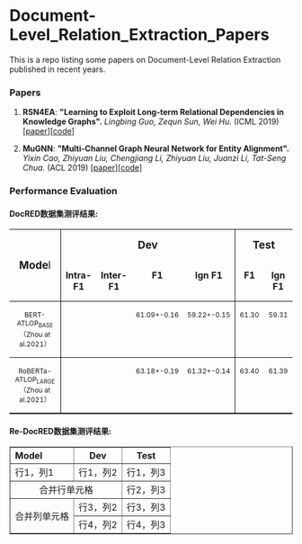 # Document-Level_Relation_Extraction_Papers
This is a repo listing some papers on Document-Level Relation Extraction published in recent years.

### Papers
1. **RSN4EA**: **"Learning to Exploit Long-term Relational Dependencies in Knowledge Graphs".**
*Lingbing Guo, Zequn Sun, Wei Hu.* (ICML 2019) \[[paper](https://arxiv.org/pdf/1905.04914.pdf)\]\[[code](https://github.com/nju-websoft/RSN)\]

1. **MuGNN**: **"Multi-Channel Graph Neural Network for Entity Alignment".**
*Yixin Cao, Zhiyuan Liu, Chengjiang Li, Zhiyuan Liu, Juanzi Li, Tat-Seng Chua.* (ACL 2019) \[[paper](https://www.aclweb.org/anthology/P19-1140)\]\[[code](https://github.com/thunlp/MuGNN)\]

### Performance Evaluation

<h4>DocRED数据集测评结果:</h4>
<table class=MsoNormalTable border=0 cellspacing=0 cellpadding=0
 style='border-collapse:collapse;mso-yfti-tbllook:1184;mso-padding-alt:0cm 0cm 0cm 0cm'>
 <tr style='mso-yfti-irow:0;mso-yfti-firstrow:yes'>
  <td width=219 rowspan=2 style='width:164.45pt;border:solid windowtext 1.0pt;
  border-left:none;padding:0cm 5.4pt 0cm 5.4pt'>
  <p class=MsoNormal align=center style='text-align:center'><b><span
  lang=EN-US style='font-size:14.0pt'>Mode</span></b><span lang=EN-US
  style='font-size:14.0pt'>l</span></p>
  </td>
  <td width=389 colspan=4 valign=top style='width:291.45pt;border-top:solid windowtext 1.0pt;
  border-left:none;border-bottom:none;border-right:solid windowtext 1.0pt;
  padding:0cm 5.4pt 0cm 5.4pt'>
  <p class=MsoNormal align=center style='text-align:center'><b><span
  lang=EN-US style='font-size:14.0pt'>Dev</span></b></p>
  </td>
  <td width=195 colspan=2 valign=top style='width:146.35pt;border:none;
  border-top:solid windowtext 1.0pt;padding:0cm 5.4pt 0cm 5.4pt'>
  <p class=MsoNormal align=center style='text-align:center'><b><span
  lang=EN-US style='font-size:14.0pt'>Test</span></b></p>
  </td>
 </tr>
 <tr style='mso-yfti-irow:1;table-layout:fixed'>
  <td width=102 valign=top style='width:76.6pt;border:none;border-bottom:solid windowtext 1.0pt;
  padding:0cm 5.4pt 0cm 5.4pt'>
  <p class=MsoNormal align=center style='text-align:center'><b><span
  lang=EN-US>Intra-F1</span></b></p>
  </td>
  <td width=98 valign=top style='width:73.4pt;border:none;border-bottom:solid windowtext 1.0pt;
  padding:0cm 5.4pt 0cm 5.4pt'>
  <p class=MsoNormal align=center style='text-align:center'><b><span
  lang=EN-US>Inter-F1</span></b></p>
  </td>
  <td width=93 valign=top style='width:70.05pt;border:none;border-bottom:solid windowtext 1.0pt;
  padding:0cm 5.4pt 0cm 5.4pt'>
  <p class=MsoNormal align=center style='text-align:center'><b><span
  lang=EN-US>F1</span></b></p>
  </td>
  <td width=95 valign=top style='width:71.4pt;border-top:none;border-left:none;
  border-bottom:solid windowtext 1.0pt;border-right:solid windowtext 1.0pt;
  padding:0cm 5.4pt 0cm 5.4pt'>
  <p class=MsoNormal align=center style='text-align:center'><b><span
  lang=EN-US>lgn F1</span></b></p>
  </td>
  <td width=100 valign=top style='width:75.15pt;border:none;border-bottom:solid windowtext 1.0pt;
  padding:0cm 5.4pt 0cm 5.4pt'>
  <p class=MsoNormal align=center style='text-align:center'><b><span
  lang=EN-US>F1</span></b></p>
  </td>
  <td width=95 valign=top style='width:71.2pt;border:none;border-bottom:solid windowtext 1.0pt;
  padding:0cm 5.4pt 0cm 5.4pt'>
  <p class=MsoNormal align=center style='text-align:center'><b><span
  lang=EN-US>lgn F1</span></b></p>
  </td>
 </tr>
 <tr style='mso-yfti-irow:2'>
  <td width=219 valign=top style='width:164.45pt;border-top:none;border-left:
  none;border-bottom:solid windowtext 1.0pt;border-right:solid windowtext 1.0pt;
  padding:0cm 5.4pt 0cm 5.4pt'>
  <p class=MsoNormal align=center style='text-align:center'><span lang=EN-US
  style='font-size:9.0pt'>BERT-ATLOP<sub>BASE</sub></span><span
  style='font-size:9.0pt'>（<span lang=EN-US>Zhou at al.2021</span>）</span></p>
  </td>
  <td width=102 valign=top style='width:76.6pt;border:none;border-bottom:solid windowtext 1.0pt;
  padding:0cm 5.4pt 0cm 5.4pt'></td>
  <td width=98 valign=top style='width:73.4pt;border:none;border-bottom:solid windowtext 1.0pt;
  padding:0cm 5.4pt 0cm 5.4pt'></td>
  <td width=93 valign=top style='width:70.05pt;border:none;border-bottom:solid windowtext 1.0pt;
  padding:0cm 5.4pt 0cm 5.4pt'>
  <p class=MsoNormal align=center style='text-align:center'><span lang=EN-US
  style='font-size:9.0pt'>61.09+-0.16</span></p>
  </td>
  <td width=95 valign=top style='width:71.4pt;border-top:none;border-left:none;
  border-bottom:solid windowtext 1.0pt;border-right:solid windowtext 1.0pt;
  padding:0cm 5.4pt 0cm 5.4pt'>
  <p class=MsoNormal align=center style='text-align:center'><span lang=EN-US
  style='font-size:9.0pt'>59.22+-0.15</span></p>
  </td>
  <td width=100 valign=top style='width:75.15pt;border:none;border-bottom:solid windowtext 1.0pt;
  padding:0cm 5.4pt 0cm 5.4pt'>
  <p class=MsoNormal align=center style='text-align:center'><span lang=EN-US
  style='font-size:9.0pt'>61.30</span></p>
  </td>
  <td width=95 valign=top style='width:71.2pt;border:none;border-bottom:solid windowtext 1.0pt;
  padding:0cm 5.4pt 0cm 5.4pt'>
  <p class=MsoNormal align=center style='text-align:center'><span lang=EN-US
  style='font-size:9.0pt'>59.31</span></p>
  </td>
 </tr>
 <tr style='mso-yfti-irow:3'>
  <td width=219 valign=top style='width:164.45pt;border-top:none;border-left:
  none;border-bottom:solid windowtext 1.0pt;border-right:solid windowtext 1.0pt;
  padding:0cm 5.4pt 0cm 5.4pt'>
  <p class=MsoNormal align=center style='text-align:center'><span lang=EN-US
  style='font-size:9.0pt'>RoBERTa-ATLOP<sub>LARGE</sub></span><span
  style='font-size:9.0pt'>（<span lang=EN-US>Zhou at al.2021</span>）<span
  lang=EN-US><o:p></o:p></span></span></p>
  </td>
  <td width=102 valign=top style='width:76.6pt;border:none;border-bottom:solid windowtext 1.0pt;
  padding:0cm 5.4pt 0cm 5.4pt'></td>
  <td width=98 valign=top style='width:73.4pt;border:none;border-bottom:solid windowtext 1.0pt;
  padding:0cm 5.4pt 0cm 5.4pt'></td>
  <td width=93 valign=top style='width:70.05pt;border:none;border-bottom:solid windowtext 1.0pt;
  padding:0cm 5.4pt 0cm 5.4pt'>
  <p class=MsoNormal align=center style='text-align:center'><span lang=EN-US
  style='font-size:9.0pt'>63.18+-0.19<o:p></o:p></span></p>
  </td>
  <td width=95 valign=top style='width:71.4pt;border-top:none;border-left:none;
  border-bottom:solid windowtext 1.0pt;border-right:solid windowtext 1.0pt;
  padding:0cm 5.4pt 0cm 5.4pt'>
  <p class=MsoNormal align=center style='text-align:center'><span lang=EN-US
  style='font-size:9.0pt'>61.32+-0.14<o:p></o:p></span></p>
  </td>
  <td width=100 valign=top style='width:75.15pt;border:none;border-bottom:solid windowtext 1.0pt;
  padding:0cm 5.4pt 0cm 5.4pt'>
  <p class=MsoNormal align=center style='text-align:center'><span lang=EN-US
  style='font-size:9.0pt'>63.40<o:p></o:p></span></p>
  </td>
  <td width=95 valign=top style='width:71.2pt;border:none;border-bottom:solid windowtext 1.0pt;
  padding:0cm 5.4pt 0cm 5.4pt'>
  <p class=MsoNormal align=center style='text-align:center'><span lang=EN-US
  style='font-size:9.0pt'>61.39<o:p></o:p></span></p>
  </td>
 </tr>
 <tr style='mso-yfti-irow:4;mso-yfti-lastrow:yes'>
  <td width=219 valign=top style='width:164.45pt;border-top:none;border-left:
  none;border-bottom:solid windowtext 1.0pt;border-right:solid windowtext 1.0pt;
  padding:0cm 5.4pt 0cm 5.4pt'></td>
  <td width=102 valign=top style='width:76.6pt;border:none;border-bottom:solid windowtext 1.0pt;
  padding:0cm 5.4pt 0cm 5.4pt'></td>
  <td width=98 valign=top style='width:73.4pt;border:none;border-bottom:solid windowtext 1.0pt;
  padding:0cm 5.4pt 0cm 5.4pt'></td>
  <td width=93 valign=top style='width:70.05pt;border:none;border-bottom:solid windowtext 1.0pt;
  padding:0cm 5.4pt 0cm 5.4pt'></td>
  <td width=95 valign=top style='width:71.4pt;border-top:none;border-left:none;
  border-bottom:solid windowtext 1.0pt;border-right:solid windowtext 1.0pt;
  padding:0cm 5.4pt 0cm 5.4pt'></td>
  <td width=100 valign=top style='width:75.15pt;border:none;border-bottom:solid windowtext 1.0pt;
  padding:0cm 5.4pt 0cm 5.4pt'></td>
  <td width=95 valign=top style='width:71.2pt;border:none;border-bottom:solid windowtext 1.0pt;
  padding:0cm 5.4pt 0cm 5.4pt'></td>
 </tr>
</table>

<h4>Re-DocRED数据集测评结果:</h4>
<table border="1" width="500px" cellspacing="10">
<tr>
  <th align="left">Model</th>
  <th align="center">Dev</th>
  <th align="center">Test</th>
</tr>
<tr>
  <td>行1，列1</td>
  <td>行1，列2</td>
  <td>行1，列3</td>
</tr>
<tr>
  <td colspan="2" align="center">合并行单元格</td>
  <td>行2，列3</td>
</tr>
<tr>
  <td rowspan="2" align="center">合并列单元格</td>
  <td>行3，列2</td>
  <td>行3，列3</td>
</tr>
<tr>
  <td>行4，列2</th>
  <td>行4，列3</td>
</tr>
</table>

